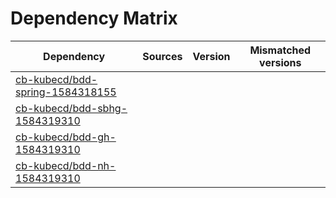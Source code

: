 # Dependency Matrix

Dependency | Sources | Version | Mismatched versions
---------- | ------- | ------- | -------------------
[cb-kubecd/bdd-spring-1584318155](https://github.com/cb-kubecd/bdd-spring-1584318155.git) |  | []() | 
[cb-kubecd/bdd-sbhg-1584319310](https://github.com/cb-kubecd/bdd-sbhg-1584319310.git) |  | []() | 
[cb-kubecd/bdd-gh-1584319310](https://github.com/cb-kubecd/bdd-gh-1584319310.git) |  | []() | 
[cb-kubecd/bdd-nh-1584319310](https://github.com/cb-kubecd/bdd-nh-1584319310.git) |  | []() | 
